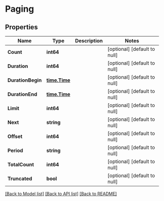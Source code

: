 # Paging

## Properties
Name | Type | Description | Notes
------------ | ------------- | ------------- | -------------
**Count** | **int64** |  | [optional] [default to null]
**Duration** | **int64** |  | [optional] [default to null]
**DurationBegin** | [**time.Time**](time.Time.md) |  | [optional] [default to null]
**DurationEnd** | [**time.Time**](time.Time.md) |  | [optional] [default to null]
**Limit** | **int64** |  | [optional] [default to null]
**Next** | **string** |  | [optional] [default to null]
**Offset** | **int64** |  | [optional] [default to null]
**Period** | **string** |  | [optional] [default to null]
**TotalCount** | **int64** |  | [optional] [default to null]
**Truncated** | **bool** |  | [optional] [default to null]

[[Back to Model list]](../README.md#documentation-for-models) [[Back to API list]](../README.md#documentation-for-api-endpoints) [[Back to README]](../README.md)


